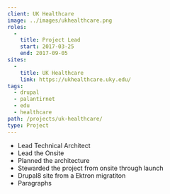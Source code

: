 ```yaml
---
client: UK Healthcare
image: ../images/ukhealthcare.png
roles: 
  - 
    title: Project Lead
    start: 2017-03-25
    end: 2017-09-05
sites: 
  - 
    title: UK Healthcare
    link: https://ukhealthcare.uky.edu/
tags:
  - drupal
  - palantirnet
  - edu
  - healthcare
path: /projects/uk-healthcare/
type: Project
---
```


* Lead Technical Architect
* Lead the Onsite
* Planned the architecture
* Stewarded the project from onsite through launch
* Drupal8 site from a Ektron migratiton
* Paragraphs